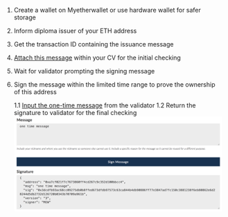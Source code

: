 1.  Create a wallet on Myetherwallet or use hardware wallet for safer storage

2.  Inform diploma issuer of your ETH address

3.  Get the transaction ID containing the issuance message

4.  [Attach this message](https://ropsten.etherscan.io/tx/0x4aa666e82f1f8b0ec663d8beb8d1efe55dda6499a6508c3d9afd6b8d259dfd4a) within your CV for the initial checking

5.  Wait for validator prompting the signing message

6.  Sign the message within the limited time range to prove the ownership of this address

    1.1 [Input the one-time message](https://www.myetherwallet.com/signmsg.html) from the validator
    1.2 Return the signature to validator for the final checking
    ![signature-eth](signature-eth.png)
    



